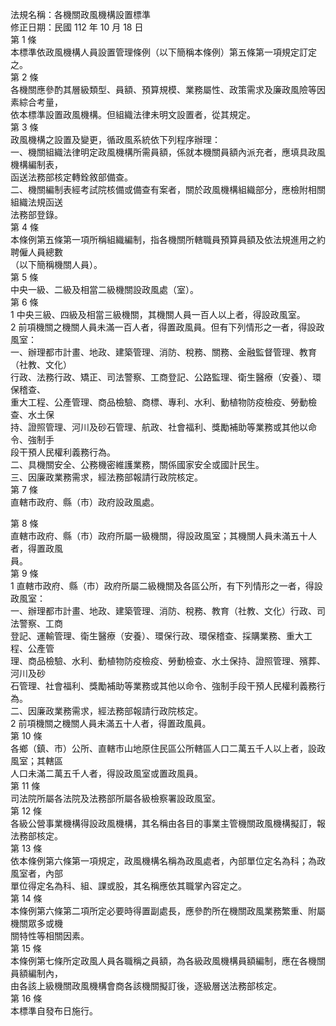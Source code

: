 法規名稱：各機關政風機構設置標準  
修正日期：民國 112 年 10 月 18 日  
第 1 條  
本標準依政風機構人員設置管理條例（以下簡稱本條例）第五條第一項規定訂定之。  
第 2 條  
各機關應參酌其層級類型、員額、預算規模、業務屬性、政策需求及廉政風險等因素綜合考量，  
依本標準設置政風機構。但組織法律未明文設置者，從其規定。  
第 3 條  
政風機構之設置及變更，循政風系統依下列程序辦理：  
一、機關組織法律明定政風機構所需員額，係就本機關員額內派充者，應填具政風機構編制表，  
函送法務部核定轉銓敘部備查。  
二、機關編制表經考試院核備或備查有案者，關於政風機構組織部分，應檢附相關組織法規函送  
法務部登錄。  
第 4 條  
本條例第五條第一項所稱組織編制，指各機關所轄職員預算員額及依法規進用之約聘僱人員總數  
（以下簡稱機關人員）。  
第 5 條  
中央一級、二級及相當二級機關設政風處（室）。  
第 6 條  
1 中央三級、四級及相當三級機關，其機關人員一百人以上者，得設政風室。  
2 前項機關之機關人員未滿一百人者，得置政風員。但有下列情形之一者，得設政風室：  
一、辦理都市計畫、地政、建築管理、消防、稅務、關務、金融監督管理、教育（社教、文化）  
行政、法務行政、矯正、司法警察、工商登記、公路監理、衛生醫療（安養）、環保稽查、  
重大工程、公產管理、商品檢驗、商標、專利、水利、動植物防疫檢疫、勞動檢查、水土保  
持、證照管理、河川及砂石管理、航政、社會福利、獎勵補助等業務或其他以命令、強制手  
段干預人民權利義務行為。  
二、具機關安全、公務機密維護業務，關係國家安全或國計民生。  
三、因廉政業務需求，經法務部報請行政院核定。  
第 7 條  
直轄市政府、縣（市）政府設政風處。  


第 8 條  
直轄市政府、縣（市）政府所屬一級機關，得設政風室；其機關人員未滿五十人者，得置政風  
員。  
第 9 條  
1 直轄市政府、縣（市）政府所屬二級機關及各區公所，有下列情形之一者，得設政風室：  
一、辦理都市計畫、地政、建築管理、消防、稅務、教育（社教、文化）行政、司法警察、工商  
登記、運輸管理、衛生醫療（安養）、環保行政、環保稽查、採購業務、重大工程、公產管  
理、商品檢驗、水利、動植物防疫檢疫、勞動檢查、水土保持、證照管理、殯葬、河川及砂  
石管理、社會福利、獎勵補助等業務或其他以命令、強制手段干預人民權利義務行為。  
二、因廉政業務需求，經法務部報請行政院核定。  
2 前項機關之機關人員未滿五十人者，得置政風員。  
第 10 條  
各鄉（鎮、市）公所、直轄市山地原住民區公所轄區人口二萬五千人以上者，設政風室；其轄區  
人口未滿二萬五千人者，得設政風室或置政風員。  
第 11 條  
司法院所屬各法院及法務部所屬各級檢察署設政風室。  
第 12 條  
各級公營事業機構得設政風機構，其名稱由各目的事業主管機關政風機構擬訂，報法務部核定。  
第 13 條  
依本條例第六條第一項規定，政風機構名稱為政風處者，內部單位定名為科；為政風室者，內部  
單位得定名為科、組、課或股，其名稱應依其職掌內容定之。  
第 14 條  
本條例第六條第二項所定必要時得置副處長，應參酌所在機關政風業務繁重、附屬機關眾多或機  
關特性等相關因素。  
第 15 條  
本條例第七條所定政風人員各職稱之員額，為各級政風機構員額編制，應在各機關員額編制內，  
由各該上級機關政風機構會商各該機關擬訂後，逐級層送法務部核定。  
第 16 條  
本標準自發布日施行。  


